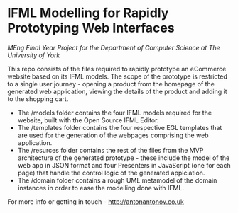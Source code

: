 # IFML Modelling for Rapidly Prototyping Web Interfaces
*MEng Final Year Project for the Department of Computer Science at The University of York*

This repo consists of the files required to rapidly prototype an eCommerce website based on its IFML models.
The scope of the prototype is restricted to a single user journey - opening a product from the homepage of the generated web application, viewing the details of the product and adding it to the shopping cart.

* The /models folder contains the four IFML models required for the website, built with the Open Source IFML Editor.
* The /templates folder contains the four respective EGL templates that are used for the generation of the webpages comprising the web application.
* The /resurces folder contains the rest of the files from the MVP architecture of the generated prototype - these include the model of the web app in JSON format and four Presenters in JavaScript (one for each page) that handle the control logic of the generated applciation. 
* The /domain folder contains a rough UML metamodel of the domain instances in order to ease the modelling done with IFML.

For more info or getting in touch - http://antonantonov.co.uk
